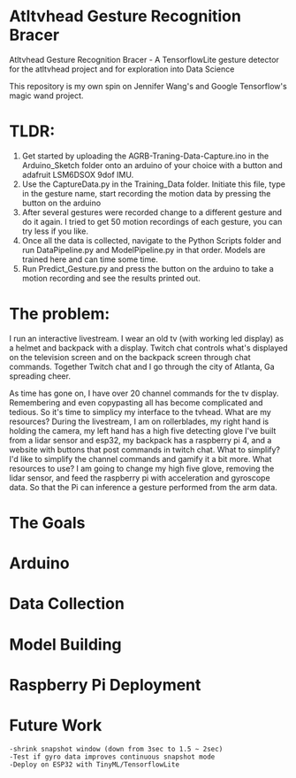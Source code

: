# Atltvhead Gesture Recognition Bracer
 Atltvhead Gesture Recognition Bracer - A TensorflowLite gesture detector for the atltvhead project and for exploration into Data Science

This repository is my own spin on Jennifer Wang's and Google Tensorflow's magic wand project. 

# TLDR:
1) Get started by uploading the AGRB-Traning-Data-Capture.ino in the Arduino_Sketch folder onto an arduino of your choice with a button and adafruit LSM6DSOX 9dof IMU. 
2) Use the CaptureData.py in the Training_Data folder. Initiate this file, type in the gesture name, start recording the motion data by pressing the button on the arduino
3) After several gestures were recorded change to a different gesture and do it again. I tried to get 50 motion recordings of each gesture, you can try less if you like. 
4) Once all the data is collected, navigate to the Python Scripts folder and run DataPipeline.py and ModelPipeline.py in that order. Models are trained here and can time some time. 
5) Run Predict_Gesture.py and press the button on the arduino to take a motion recording and see the results printed out. 

# The problem:
I run an interactive livestream. I wear an old tv (with working led display) as a helmet and backpack with a display. Twitch chat controls what's displayed on the television screen and on the backpack screen through chat commands. Together Twitch chat and I go through the city of Atlanta, Ga spreading cheer. 

As time has gone on, I have over 20 channel commands for the tv display. Remembering and even copypasting all has become complicated and tedious. So it's time to simplicy my interface to the tvhead.
 What are my resources? 
During the livestream, I am on rollerblades, my right hand is holding the camera, my left hand has a high five detecting glove I've built from a lidar sensor and esp32, my backpack has a raspberry pi 4, and a website with buttons that post commands in twitch chat. 
 What to simplify?
I'd like to simplify the channel commands and gamify it a bit more.
 What resources to use?
I am going to change my high five glove, removing the lidar sensor, and feed the raspberry pi with acceleration and gyroscope data. So that the Pi can inference a gesture performed from the arm data.

# The Goals



# Arduino

# Data Collection

# Model Building

# Raspberry Pi Deployment

# Future Work
    -shrink snapshot window (down from 3sec to 1.5 ~ 2sec)
    -Test if gyro data improves continuous snapshot mode
    -Deploy on ESP32 with TinyML/TensorflowLite